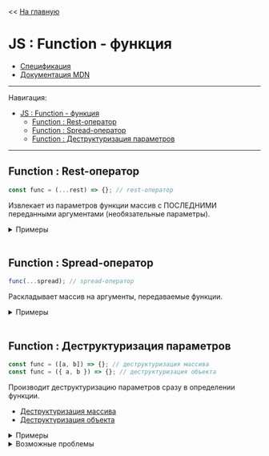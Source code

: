 << [На главную](../README.md)

# JS : Function - функция

- [Спецификация](https://tc39.es/ecma262/#sec-function-objects)
- [Документация MDN](https://developer.mozilla.org/ru/docs/Web/JavaScript/Reference/Global_Objects/Function)

---

Навигация:

- [JS : Function - функция](#js--function---функция)
  - [Function : Rest-оператор](#function--rest-оператор)
  - [Function : Spread-оператор](#function--spread-оператор)
  - [Function : Деструктуризация параметров](#function--деструктуризация-параметров)

---

## Function : Rest-оператор

<a id="rest"></a>

```js
const func = (...rest) => {}; // rest-оператор
```

Извлекает из параметров функции массив с ПОСЛЕДНИМИ переданными аргументами (необязательные параметры).

<details>
<summary>Примеры</summary>

```js
const func = (...params) => params;
func(); // ==> []
func(9); // ==> [9]
func(9, 4); // ==> [9, 4]
```

```js
const func = (a, b, ...params) => [a + b, params];
func(9, 4); // ==> [13, []]
func(9, 4, -1, 3); // ==> [13, [-1, 3]]
func(9); // ==> [NaN, []]
```

</details><br>

## Function : Spread-оператор

<a id="spread"></a>

```js
func(...spread); // spread-оператор
```

Раскладывает массив на аргументы, передаваемые функции.

<details>
<summary>Примеры</summary>

```js
const sum = (...params) => {
  let result = 0;
  for (const param of params) {
    result += param;
  }
  return result;
};
```

```js
const numbers = [1, 7, 4];
sum(...numbers); // ==> 12
sum(8, 10, ...numbers); // ==> 30
sum(8, ...numbers, 10); // ==> 30
sum(...numbers, 8, 10); // ==> 30
```

```js
const numbers1 = [1, 7, 4];
const numbers2 = [8, 10];
sum(...numbers1, ...numbers2); // ==> 30
```

</details><br>

## Function : Деструктуризация параметров

<a id="destructuring"></a>

```js
const func = ([a, b]) => {}; // деструктуризация массива
const func = ({ a, b }) => {}; // деструктуризация объекта
```

Производит деструктуризацию параметров сразу в определении функции.

- [Деструктуризация массива](./js-array.md#array--деструктуризация)
- [Деструктуризация объекта](./js-object.md#object--деструктуризация)

<details>
<summary>Примеры</summary>

```js
const sum = ([a, b, c = 0]) => a + b;
sum([1, 7]); // ==> 8
sum([1, 7, 10]); // ==> 18
sum([1]); // ==> NaN
sum(1, 7); // ==> TypeError: аргументы – это не массив
```

```js
const getFullName = ({ name, surname = 'Ivanov' }) => `${name} ${surname}`;
getFullName({ name: 'Ihar' }); // ==> 'Ihar Ivanov'
getFullName({ name: 'Ihar', surname: 'Spurhiash' }); // ==> 'Ihar Spurhiash'
getFullName({ married: true }); // ==> 'undefined Ivanov'
getFullName(); // ==> TypeError ::: аргумент — undefined (у этого типа данных нет вызываемых свойств)
getFullName('Ihar'); // ==> 'undefined Ivanov' ::: аргумент — строка (у этого типа данных есть вызываемые свойства)
```

</details>

<details>
<summary>Возможные проблемы</summary>

```js
const getLength = ({ length }) => length;
getLength({ length: 123 }); // ==> 123 — ок
getLength(123); // ==> undefined — допустим
getLength('123'); // ==> 3 — что?
// Аргумент — строка, а у строк есть свойство .length
// '123'.length === 3
```

</details><br>

